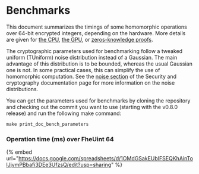 # Benchmarks

This document summarizes the timings of some homomorphic operations over 64-bit encrypted integers, depending on the hardware. More details are given for [the CPU](cpu\_benchmarks.md), [the GPU](gpu\_benchmarks.md), or [zeros-knowledge proofs](zk\_proof\_benchmarks.md).

The cryptographic parameters used for benchmarking follow a tweaked uniform (TUniform) noise distribution instead of a Gaussian. The main advantage of this distribution is to be bounded, whereas the usual Gaussian one is not. In some practical cases, this can simplify the use of homomorphic computation. See the [noise section](../security\_and\_cryptography.md#noise) of the Security and cryptography documentation page for more information on the noise distributions.

You can get the parameters used for benchmarks by cloning the repository and checking out the commit you want to use (starting with the v0.8.0 release) and run the following make command:

```console
make print_doc_bench_parameters
```

### Operation time (ms) over FheUint 64

{% embed url="https://docs.google.com/spreadsheets/d/1OMdGSakEUbIFSEQKhAinTolJjvmPBbafi3DEe3UfzsQ/edit?usp=sharing" %}
